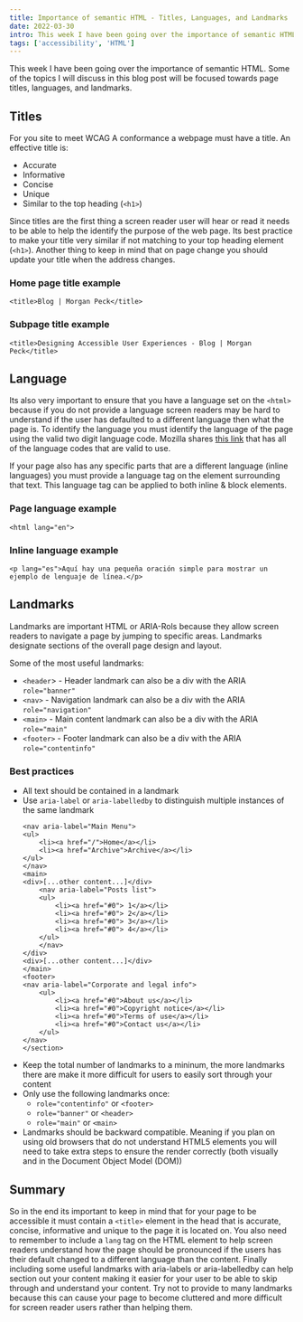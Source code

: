 ```yaml
---
title: Importance of semantic HTML - Titles, Languages, and Landmarks
date: 2022-03-30
intro: This week I have been going over the importance of semantic HTML. Some of the topics I will discuss in this blog post will be focused towards page titles, languages, and landmarks. 
tags: ['accessibility', 'HTML']
---
```

This week I have been going over the importance of semantic HTML. Some of the topics I will discuss in this blog post will be focused towards page titles, languages, and landmarks. 
## Titles
For you site to meet WCAG A conformance a webpage must have a title. An effective title is: 
- Accurate 
- Informative
- Concise
- Unique
- Similar to the top heading (`<h1>`)

Since titles are the first thing a screen reader user will hear or read it needs to be able to help the identify the purpose of the web page. Its best practice to make your title very similar if not matching to your top heading element (`<h1>`). Another thing to keep in mind that on page change you should update your title when the address changes. 

### Home page title example
```
<title>Blog | Morgan Peck</title>
```
### Subpage title example
```
<title>Designing Accessible User Experiences - Blog | Morgan Peck</title>
```
## Language
Its also very important to ensure that you have a language set on the `<html>` because if you do not provide a language screen readers may be hard to understand if the user has defaulted to a different language then what the page is. To identify the language you must identify the language of the page using the valid two digit language code. Mozilla shares [this link](https://r12a.github.io/app-subtags/) that has all of the language codes that are valid to use. 

If your page also has any specific parts that are a different language (inline languages) you must provide a language tag on the element surrounding that text. This language tag can be applied to both inline & block elements.  

### Page language example
```
<html lang="en">
```

### Inline language example
```
<p lang="es">Aquí hay una pequeña oración simple para mostrar un ejemplo de lenguaje de línea.</p>
```

## Landmarks
Landmarks are important HTML or ARIA-Rols because they allow screen readers to navigate a page by jumping to specific areas. Landmarks designate sections of the overall page design and layout. 

Some of the most useful landmarks: 
- `<header`> - Header landmark can also be a div with the ARIA `role="banner"`
- `<nav>` - Navigation landmark can also be a div with the ARIA `role="navigation"`
- `<main>` - Main content landmark can also be a div with the ARIA `role="main"`
- `<footer>` - Footer landmark can also be a div with the ARIA `role="contentinfo"`

### Best practices
- All text should be contained in a landmark
- Use `aria-label` or `aria-labelledby` to distinguish multiple instances of the same landmark
    ```
    <nav aria-label="Main Menu">
    <ul>
        <li><a href="/">Home</a></li>
        <li><a href="Archive">Archive</a></li>
    </ul>
    </nav>
    <main>
    <div>[...other content...]</div>
        <nav aria-label="Posts list">
        <ul>
            <li><a href="#0"> 1</a></li>
            <li><a href="#0"> 2</a></li>
            <li><a href="#0"> 3</a></li>
            <li><a href="#0"> 4</a></li>
        </ul> 
        </nav>
    </div>
    <div>[...other content...]</div>
    </main>
    <footer>
    <nav aria-label="Corporate and legal info">
        <ul>
            <li><a href="#0">About us</a></li>
            <li><a href="#0">Copyright notice</a></li>
            <li><a href="#0">Terms of use</a></li>
            <li><a href="#0">Contact us</a></li>
        </ul> 
    </nav>
    </section>
    ```
- Keep the total number of landmarks to a mininum, the more landmarks there are make it more difficult for users to easily sort through your content
- Only use the following landmarks once: 
    - `role="contentinfo"` or  `<footer>`
    - `role="banner"` or `<header>`
    - `role="main"` or `<main>` 
- Landmarks should be backward compatible. Meaning if you plan on using old browsers that do not understand HTML5 elements you will need to take extra steps to ensure the render correctly (both visually and in the Document Object Model (DOM))


## Summary
So in the end its important to keep in mind that for your page to be accessible it must contain a `<title>` element in the head that is accurate, concise, informative and unique to the page it is located on. You also need to remember to include a `lang` tag on the HTML element to help screen readers understand how the page should be pronounced if the users has their default changed to a different language than the content. Finally including some useful landmarks with aria-labels or aria-labelledby can help section out your content making it easier for your user to be able to skip through and understand your content. Try not to provide to many landmarks because this can cause your page to become cluttered and more difficult for screen reader users rather than helping them. 